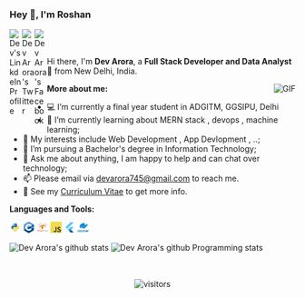 ### Hey 👋, I'm Roshan 

<a href="https://www.linkedin.com/in/dev-arora-668180167/">
  <img align="left" alt="Dev's LinkdeIn Profile" width="22px" src="https://cdn.jsdelivr.net/npm/simple-icons@v3/icons/linkedin.svg" />
</a>
<a href="https://twitter.com/devarora98">
  <img align="left" alt="Dev Arora's Twitter" width="22px" src="https://cdn.jsdelivr.net/npm/simple-icons@v3/icons/twitter.svg" />
</a>
<a href="https://www.facebook.com/devarora43">
  <img align="left" alt="Dev Arora's Facebook" width="22px" src="https://cdn.jsdelivr.net/npm/simple-icons@v3/icons/facebook.svg" />
</a>


<br />
<br />

Hi there, I'm **Dev Arora**, a **Full Stack Developer and Data Analyst** 🚀 from New Delhi, India. 

 <img align="right" alt="GIF" src="https://media.giphy.com/media/836HiJc7pgzy8iNXCn/giphy.gif" /> 
  
**More about me:**

- 💻 I’m currently a final year student in ADGITM, GGSIPU, Delhi 
- 🌱 I’m currently learning about MERN stack , devops , machine learning; 
- 🤔 My interests include Web Development , App Devlopment ,  ..;
- 💼 I’m pursuing a Bachelor's degree in Information Technology;
- 💬 Ask me about anything, I am happy to help and can chat over technology;
- 📫 Please email via devarora745@gmail.com to reach me.
- 📝 See my [Curriculum Vitae]() to get more info.

**Languages and Tools:**  

<code><img height="20" src="https://raw.githubusercontent.com/github/explore/80688e429a7d4ef2fca1e82350fe8e3517d3494d/topics/python/python.png"></code>
<code><img height="20" src="https://raw.githubusercontent.com/github/explore/80688e429a7d4ef2fca1e82350fe8e3517d3494d/topics/cpp/cpp.png"></code>
<code><img height="20" src="https://raw.githubusercontent.com/github/explore/80688e429a7d4ef2fca1e82350fe8e3517d3494d/topics/tensorflow/tensorflow.png"></code>
<code><img height="20" src="https://raw.githubusercontent.com/github/explore/80688e429a7d4ef2fca1e82350fe8e3517d3494d/topics/javascript/javascript.png"></code>
<code><img height="20" src="https://raw.githubusercontent.com/github/explore/80688e429a7d4ef2fca1e82350fe8e3517d3494d/topics/flutter/flutter.png"></code>
<code><img height="20" src="https://raw.githubusercontent.com/github/explore/80688e429a7d4ef2fca1e82350fe8e3517d3494d/topics/docker/docker.png"></code>

![Dev Arora's github stats](https://github-readme-stats.vercel.app/api?username=droid007&show_icons=true&hide_border=true&theme=cobalt)
![Dev Arora's github Programming stats](https://github-readme-stats.vercel.app/api/top-langs/?username=droid007&layout=compact&show_icons=true&hide_border=true&theme=cobalt)

<br />


<p align="center">
    <img align="center" alt="visitors" src="https://visitor-badge.laobi.icu/badge?page_id=dr0id007.dr0id007" />
</p>
<br />
<br />
